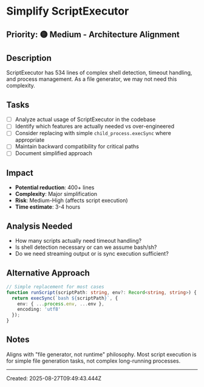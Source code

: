 # Simplify ScriptExecutor

## Priority: 🟡 Medium - Architecture Alignment

## Description
ScriptExecutor has 534 lines of complex shell detection, timeout handling, and process management. As a file generator, we may not need this complexity.

## Tasks
- [ ] Analyze actual usage of ScriptExecutor in the codebase
- [ ] Identify which features are actually needed vs over-engineered
- [ ] Consider replacing with simple `child_process.execSync` where appropriate
- [ ] Maintain backward compatibility for critical paths
- [ ] Document simplified approach

## Impact
- **Potential reduction**: 400+ lines
- **Complexity**: Major simplification
- **Risk**: Medium-High (affects script execution)
- **Time estimate**: 3-4 hours

## Analysis Needed
- How many scripts actually need timeout handling?
- Is shell detection necessary or can we assume bash/sh?
- Do we need streaming output or is sync execution sufficient?

## Alternative Approach
```typescript
// Simple replacement for most cases
function runScript(scriptPath: string, env?: Record<string, string>) {
  return execSync(`bash ${scriptPath}`, { 
    env: { ...process.env, ...env },
    encoding: 'utf8'
  });
}
```

## Notes
Aligns with "file generator, not runtime" philosophy. Most script execution is for simple file generation tasks, not complex long-running processes.

---
Created: 2025-08-27T09:49:43.444Z
